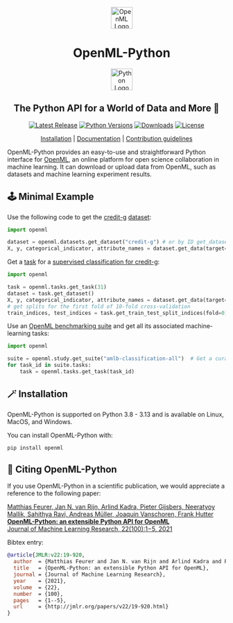 

<div align="center">

<div id="user-content-toc">
  <ul align="center" style="list-style: none;">
    <summary>
      <img src="https://github.com/openml/openml.org/blob/master/app/public/static/svg/logo.svg" width="50" alt="OpenML Logo"/> 
      <h1>OpenML-Python</h1>
      <img src="https://github.com/openml/docs/blob/master/docs/img/python.png" width="50" alt="Python Logo"/>
    </summary>
  </ul>
</div>

## The Python API for a World of Data and More :dizzy:

[![Latest Release](https://img.shields.io/github/v/release/openml/openml-python)](https://github.com/openml/openml-python/releases)
[![Python Versions](https://img.shields.io/badge/python-3.8%20%7C%203.9%20%7C%203.10%20%7C%203.11%20%7C%203.12%20%7C%203.13-blue)](https://pypi.org/project/openml/)
[![Downloads](https://static.pepy.tech/badge/openml)](https://pepy.tech/project/openml)
[![License](https://img.shields.io/badge/License-BSD%203--Clause-blue.svg)](https://opensource.org/licenses/BSD-3-Clause)
<!-- Add green badges for CI and precommit -->

[Installation](https://openml.github.io/openml-python/main/#how-to-get-openml-for-python) | [Documentation](https://openml.github.io/openml-python) | [Contribution guidelines](https://github.com/openml/openml-python/blob/develop/CONTRIBUTING.md)
</div>

OpenML-Python provides an easy-to-use and straightforward Python interface for [OpenML](http://openml.org), an online platform for open science collaboration in machine learning.
It can download or upload data from OpenML, such as datasets and machine learning experiment results.

## :joystick: Minimal Example

Use the following code to get the [credit-g](https://www.openml.org/search?type=data&sort=runs&status=active&id=31) [dataset](https://docs.openml.org/concepts/data/):

```python
import openml

dataset = openml.datasets.get_dataset("credit-g") # or by ID get_dataset(31)
X, y, categorical_indicator, attribute_names = dataset.get_data(target="class")
```

Get a [task](https://docs.openml.org/concepts/tasks/) for a [supervised classification for credit-g](https://www.openml.org/search?type=task&id=31&source_data.data_id=31):

```python
import openml

task = openml.tasks.get_task(31)
dataset = task.get_dataset()
X, y, categorical_indicator, attribute_names = dataset.get_data(target=task.target_name)
# get splits for the first fold of 10-fold cross-validation
train_indices, test_indices = task.get_train_test_split_indices(fold=0)
```

Use an [OpenML benchmarking suite](https://docs.openml.org/concepts/benchmarking/) and get all its associated machine-learning tasks:
```python
import openml

suite = openml.study.get_suite("amlb-classification-all")  # Get a curated list of tasks for classification
for task_id in suite.tasks:
    task = openml.tasks.get_task(task_id)
```

## :magic_wand: Installation

OpenML-Python is supported on Python 3.8 - 3.13 and is available on Linux, MacOS, and Windows.

You can install OpenML-Python with:

```bash
pip install openml
```

## :page_facing_up: Citing OpenML-Python

If you use OpenML-Python in a scientific publication, we would appreciate a reference to the following paper:

[Matthias Feurer, Jan N. van Rijn, Arlind Kadra, Pieter Gijsbers, Neeratyoy Mallik, Sahithya Ravi, Andreas Müller, Joaquin Vanschoren, Frank Hutter<br/>
**OpenML-Python: an extensible Python API for OpenML**<br/>
Journal of Machine Learning Research, 22(100):1−5, 2021](https://www.jmlr.org/papers/v22/19-920.html)

Bibtex entry:
```bibtex
@article{JMLR:v22:19-920,
  author  = {Matthias Feurer and Jan N. van Rijn and Arlind Kadra and Pieter Gijsbers and Neeratyoy Mallik and Sahithya Ravi and Andreas Müller and Joaquin Vanschoren and Frank Hutter},
  title   = {OpenML-Python: an extensible Python API for OpenML},
  journal = {Journal of Machine Learning Research},
  year    = {2021},
  volume  = {22},
  number  = {100},
  pages   = {1--5},
  url     = {http://jmlr.org/papers/v22/19-920.html}
}
```
